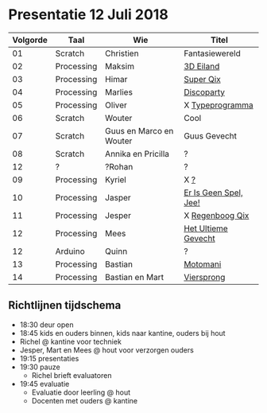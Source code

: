 # Presentatie 12 Juli 2018

Volgorde| Taal | Wie| Titel
---|------|--------|-----------
01| Scratch    | Christien               | Fantasiewereld
02| Processing | Maksim                  | [3D Eiland](Maksim/Maksim.pde)
03| Processing | Himar                   | [Super Qix](Himar/Himar.pde)
04| Processing | Marlies                 | [Discoparty](Marlies/Marlies.pde)
05| Processing | Oliver                  | X [Typeprogramma](Oliver/README.md)
06| Scratch    | Wouter                  | Cool
07| Scratch    | Guus en Marco en Wouter | Guus Gevecht
08| Scratch    | Annika en Pricilla      | ?
12| ?          | ?Rohan                  | ?
09| Processing | Kyriel                  | X [?](Kyriel/README.md)
10| Processing | Jasper                  | [Er Is Geen Spel, Jee!](Jasper/jasper2/jasper2.pde)
11| Processing | Jesper                  | X [Regenboog Qix](Jesper/README.md)
12| Processing | Mees                    | [Het Ultieme Gevecht](Mees/koning/koning.pde)
12| Arduino    | Quinn                   | ?
13| Processing | Bastian                 | [Motomani](Bastian/motoania/motoania.pde)
14| Processing | Bastian en Mart         | [Viersprong](Bastian_en_Mart/spel_viersprong_winning/spel_viersprong_winning.pde)

## Richtlijnen tijdschema

 * 18:30 deur open
 * 18:45 kids en ouders binnen, kids naar kantine, ouders bij hout
  * Richel @ kantine voor techniek
  * Jesper, Mart en Mees @ hout voor verzorgen ouders
 * 19:15 presentaties
 * 19:30 pauze
    * Richel brieft evaluatoren
 * 19:45 evaluatie
    * Evaluatie door leerling @ hout 
    * Docenten met ouders @ kantine 
